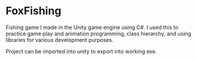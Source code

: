 # FoxFishing


Fishing game I made in the Unity game engine using C#. I used this to practice game play and animation programming, class hierarchy, and using libraries for various development purposes.

Project can be imported into unity to export into working exe. 
